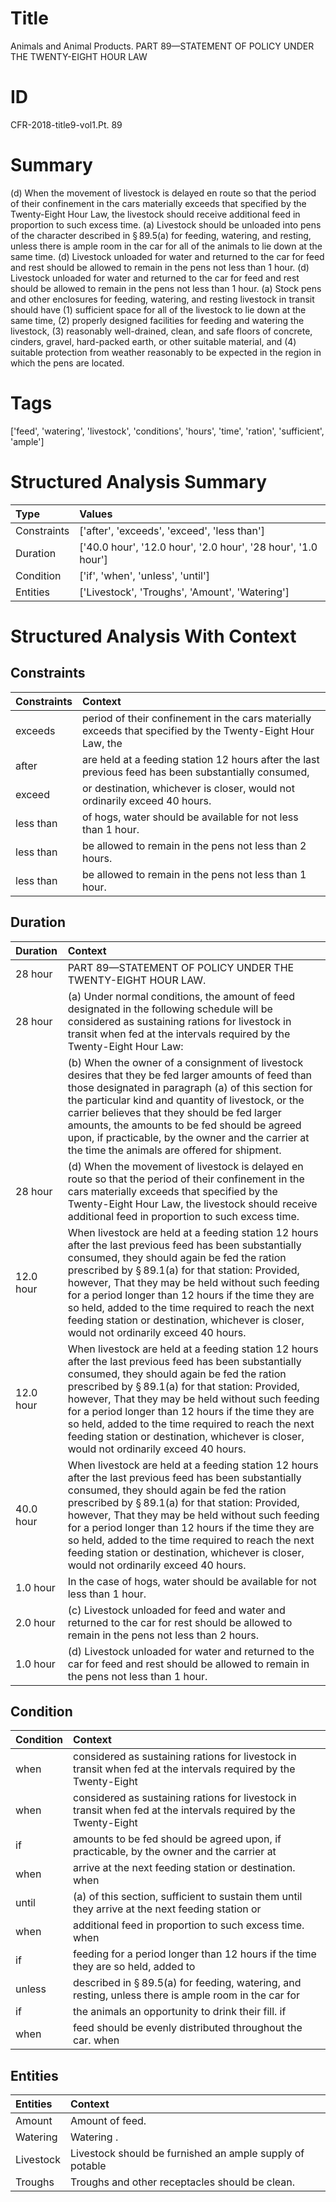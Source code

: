 # Title

 Animals and Animal Products. PART 89—STATEMENT OF POLICY UNDER THE TWENTY-EIGHT HOUR LAW


# ID

 CFR-2018-title9-vol1.Pt. 89


# Summary

(d) When the movement of livestock is delayed en route so that the period of their confinement in the cars materially exceeds that specified by the Twenty-Eight Hour Law, the livestock should receive additional feed in proportion to such excess time.
(a) Livestock should be unloaded into pens of the character described in &#167;&#8201;89.5(a) for feeding, watering, and resting, unless there is ample room in the car for all of the animals to lie down at the same time.
(d) Livestock unloaded for water and returned to the car for feed and rest should be allowed to remain in the pens not less than 1 hour.
(d) Livestock unloaded for water and returned to the car for feed and rest should be allowed to remain in the pens not less than 1 hour.
(a) Stock pens and other enclosures for feeding, watering, and resting livestock in transit should have (1) sufficient space for all of the livestock to lie down at the same time, (2) properly designed facilities for feeding and watering the livestock, (3) reasonably well-drained, clean, and safe floors of concrete, cinders, gravel, hard-packed earth, or other suitable material, and (4) suitable protection from weather reasonably to be expected in the region in which the pens are located.


# Tags

['feed', 'watering', 'livestock', 'conditions', 'hours', 'time', 'ration', 'sufficient', 'ample']


# Structured Analysis Summary

| Type        | Values                                                        |
|:------------|:--------------------------------------------------------------|
| Constraints | ['after', 'exceeds', 'exceed', 'less than']                   |
| Duration    | ['40.0 hour', '12.0 hour', '2.0 hour', '28 hour', '1.0 hour'] |
| Condition   | ['if', 'when', 'unless', 'until']                             |
| Entities    | ['Livestock', 'Troughs', 'Amount', 'Watering']                |


# Structured Analysis With Context

 


## Constraints

| Constraints   | Context                                                                                                     |
|:--------------|:------------------------------------------------------------------------------------------------------------|
| exceeds       | period of their confinement in the cars materially exceeds that specified by the Twenty-Eight Hour Law, the |
| after         | are held at a feeding station 12 hours after the last previous feed has been substantially consumed,        |
| exceed        | or destination, whichever is closer, would not ordinarily exceed  40 hours.                                 |
| less than     | of hogs, water should be available for not less than  1 hour.                                               |
| less than     | be allowed to remain in the pens not less than  2 hours.                                                    |
| less than     | be allowed to remain in the pens not less than  1 hour.                                                     |


## Duration

| Duration   | Context                                                                                                                                                                                                                                                                                                                                                                                                                                                                            |
|:-----------|:-----------------------------------------------------------------------------------------------------------------------------------------------------------------------------------------------------------------------------------------------------------------------------------------------------------------------------------------------------------------------------------------------------------------------------------------------------------------------------------|
| 28 hour    | PART 89—STATEMENT OF POLICY UNDER THE TWENTY-EIGHT HOUR LAW.                                                                                                                                                                                                                                                                                                                                                                                                                       |
| 28 hour    | (a) Under normal conditions, the amount of feed designated in the following schedule will be considered as sustaining rations for livestock in transit when fed at the intervals required by the Twenty-Eight Hour Law:                                                                                                                                                                                                                                                            |
|            |             (b) When the owner of a consignment of livestock desires that they be fed larger amounts of feed than those designated in paragraph (a) of this section for the particular kind and quantity of livestock, or the carrier believes that they should be fed larger amounts, the amounts to be fed should be agreed upon, if practicable, by the owner and the carrier at the time the animals are offered for shipment.                                                 |
| 28 hour    | (d) When the movement of livestock is delayed en route so that the period of their confinement in the cars materially exceeds that specified by the Twenty-Eight Hour Law, the livestock should receive additional feed in proportion to such excess time.                                                                                                                                                                                                                         |
| 12.0 hour  | When livestock are held at a feeding station 12 hours after the last previous feed has been substantially consumed, they should again be fed the ration prescribed by &#167;&#8201;89.1(a) for that station: Provided, however, That they may be held without such feeding for a period longer than 12 hours if the time they are so held, added to the time required to reach the next feeding station or destination, whichever is closer, would not ordinarily exceed 40 hours. |
| 12.0 hour  | When livestock are held at a feeding station 12 hours after the last previous feed has been substantially consumed, they should again be fed the ration prescribed by &#167;&#8201;89.1(a) for that station: Provided, however, That they may be held without such feeding for a period longer than 12 hours if the time they are so held, added to the time required to reach the next feeding station or destination, whichever is closer, would not ordinarily exceed 40 hours. |
| 40.0 hour  | When livestock are held at a feeding station 12 hours after the last previous feed has been substantially consumed, they should again be fed the ration prescribed by &#167;&#8201;89.1(a) for that station: Provided, however, That they may be held without such feeding for a period longer than 12 hours if the time they are so held, added to the time required to reach the next feeding station or destination, whichever is closer, would not ordinarily exceed 40 hours. |
| 1.0 hour   | In the case of hogs, water should be available for not less than 1 hour.                                                                                                                                                                                                                                                                                                                                                                                                           |
| 2.0 hour   | (c) Livestock unloaded for feed and water and returned to the car for rest should be allowed to remain in the pens not less than 2 hours.                                                                                                                                                                                                                                                                                                                                          |
| 1.0 hour   | (d) Livestock unloaded for water and returned to the car for feed and rest should be allowed to remain in the pens not less than 1 hour.                                                                                                                                                                                                                                                                                                                                           |


## Condition

| Condition   | Context                                                                                                          |
|:------------|:-----------------------------------------------------------------------------------------------------------------|
| when        | considered as sustaining rations for livestock in transit when fed at the intervals required by the Twenty-Eight |
| when        | considered as sustaining rations for livestock in transit when fed at the intervals required by the Twenty-Eight |
| if          | amounts to be fed should be agreed upon, if practicable, by the owner and the carrier at                         |
| when        | arrive at the next feeding station or destination. when                                                          |
| until       | (a) of this section, sufficient to sustain them until they arrive at the next feeding station or                 |
| when        | additional feed in proportion to such excess time. when                                                          |
| if          | feeding for a period longer than 12 hours if the time they are so held, added to                                 |
| unless      | described in &#167;&#8201;89.5(a) for feeding, watering, and resting, unless there is ample room in the car for  |
| if          | the animals an opportunity to drink their fill. if                                                               |
| when        | feed should be evenly distributed throughout the car. when                                                       |


## Entities

| Entities   | Context                                                  |
|:-----------|:---------------------------------------------------------|
| Amount     | Amount  of feed.                                         |
| Watering   | Watering .                                               |
| Livestock  | Livestock should be furnished an ample supply of potable |
| Troughs    | Troughs  and other receptacles should be clean.          |



